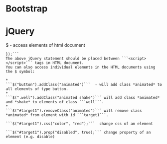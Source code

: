 # Bootstrap

# jQuery

$ - access elements of html document

 ```$(document).ready(function() {
});```
The above jQuery statement should be placed between ```<script></script>``` tags in HTML document.
You can also access individual elements in the HTML documents using the $ symbol:

* 
```$("button").addClass("animated")```  - will add class *animated* to all elements of type button.
* 
```$(".well").addClass("animated shake")``` will add class *animated* and *shake* to elements of class ```well```. 
* 
```$("#target1").removeClass("animated")``` will remove class *animated* from element with id ```target1```.

 ```$("#target1").css("color", "red");```  change css of an element
 
 ```$("#target1").prop("disabled", true);``` change property of an element (e.g. disable)
 
 
    